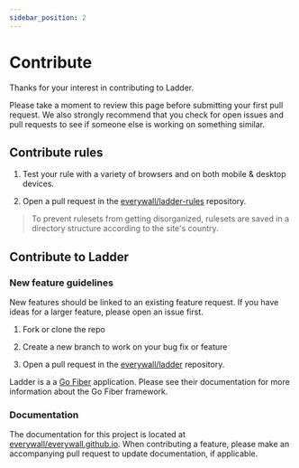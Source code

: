 ```yaml
---
sidebar_position: 2
---
```


# Contribute

Thanks for your interest in contributing to Ladder.

Please take a moment to review this page before submitting your first pull request. We also strongly recommend that you check for open issues and pull requests to see if someone else is working on something similar.

## Contribute rules

1. Test your rule with a variety of browsers and on both mobile & desktop devices.

2. Open a pull request in the [everywall/ladder-rules](https://github.com/everywall/ladder-rules) repository.

> To prevent rulesets from getting disorganized, rulesets are saved in a directory structure according to the site's country.

## Contribute to Ladder

### New feature guidelines

New features should be linked to an existing feature request. If you have ideas for a larger feature, please open an issue first.

1. Fork or clone the repo

2. Create a new branch to work on your bug fix or feature

3. Open a pull request in the [everywall/ladder](https://github.com/everywall/ladder) repository.

Ladder is a a [Go Fiber](https://gofiber.io/) application. Please see their documentation for more information about the Go Fiber framework.

### Documentation

The documentation for this project is located at [everywall/everywall.github.io](https://github.com/everywall/everywall.github.io). When contributing a feature, please make an accompanying pull request to update documentation, if applicable.
